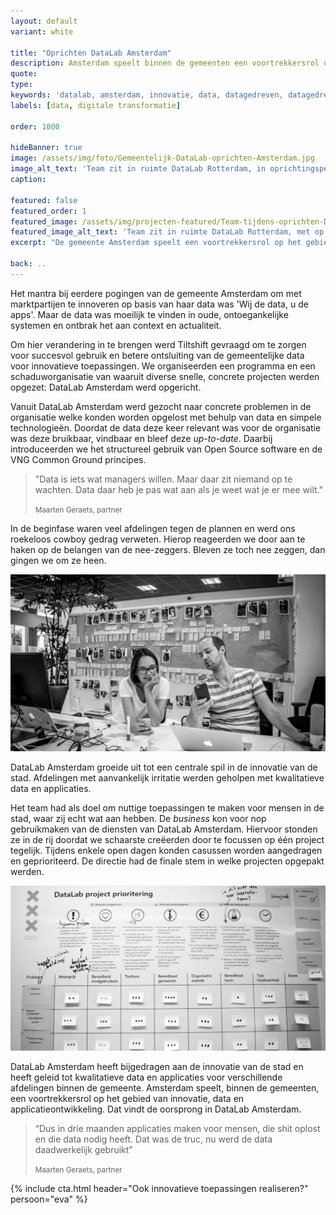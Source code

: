 ```yaml
---
layout: default
variant: white

title: "Oprichten DataLab Amsterdam"
description: Amsterdam speelt binnen de gemeenten een voortrekkersrol op het gebied van innovatie, data en applicatieontwikkeling. Dat vindt de oorsprong in DataLab Amsterdam.
quote:
type:
keywords: 'datalab, amsterdam, innovatie, data, datagedreven, datagedrevenwerken, kwartiermaker, programma, design thinking, software design thinking, digitalisering, digitale transformatie, zorg, ouderenzorg, nieuwe website'
labels: [data, digitale transformatie]

order: 1000

hideBanner: true
image: /assets/img/foto/Gemeentelijk-DataLab-oprichten-Amsterdam.jpg
image_alt_text: 'Team zit in ruimte DataLab Rotterdam, in oprichtingsperiode, met op achtergrond een muur vol design en post-its'
caption:

featured: false
featured_order: 1
featured_image: /assets/img/projecten-featured/Team-tijdens-oprichten-DataLab-Amsterdam.jpg
featured_image_alt_text: 'Team zit in ruimte DataLab Rotterdam, met op achtergrond een muur vol design en post-its'
excerpt: "De gemeente Amsterdam speelt een voortrekkersrol op het gebied van innovatie, data en applicatieontwikkeling. Dat vindt de oorsprong in DataLab Amsterdam."

back: ..
---
```

Het mantra bij eerdere pogingen van de gemeente Amsterdam om met marktpartijen te innoveren op basis van haar data was 'Wij de data, u de apps'. Maar de data was moeilijk te vinden in oude, ontoegankelijke systemen en ontbrak het aan context en actualiteit. 

Om hier verandering in te brengen werd Tiltshift gevraagd om te zorgen voor succesvol gebruik en betere ontsluiting van de gemeentelijke data voor innovatieve toepassingen. We organiseerden een programma en een schaduworganisatie van waaruit diverse snelle, concrete projecten werden opgezet: DataLab Amsterdam werd opgericht.

Vanuit DataLab Amsterdam werd gezocht naar concrete problemen in de organisatie welke konden worden opgelost met behulp van data en simpele technologieën. Doordat de data deze keer relevant was voor de organisatie was deze bruikbaar, vindbaar en bleef deze *up-to-date*. Daarbij introduceerden we het structureel gebruik van Open Source software en de VNG Common Ground principes.

> "Data is iets wat managers willen. Maar daar zit niemand op te wachten. Data daar heb je pas wat aan als je weet wat je er mee wilt."
>
> <small>Maarten Geraets, partner</small>

In de beginfase waren veel afdelingen tegen de plannen en werd ons roekeloos cowboy gedrag verweten. Hierop reageerden we door aan te haken op de belangen van de nee-zeggers. Bleven ze toch nee zeggen, dan gingen we om ze heen.

<div class="article-image">
    <img src="/assets/img/foto/Gemeentelijk-DataLab-oprichten-Amsterdam.jpg" alt="UX researcher Yvonne en developer Krijn zitten in DataLab Amsterdam">
</div>

DataLab Amsterdam groeide uit tot een centrale spil in de innovatie van de stad. Afdelingen met aanvankelijk irritatie werden geholpen met kwalitatieve data en applicaties.

Het team had als doel om nuttige toepassingen te maken voor mensen in de stad, waar zij echt wat aan hebben. De *business* kon voor nop gebruikmaken van de diensten van DataLab Amsterdam. Hiervoor stonden ze in de rij doordat we schaarste creëerden door te focussen op één project tegelijk. Tijdens enkele open dagen konden casussen worden aangedragen en geprioriteerd. De directie had de finale stem in welke projecten opgepakt werden.

<div class="article-image">
    <img src="/assets/img/foto/Oprichten-DataLab-gemeente-Prioritering-projecten.jpg" alt="Prioritering projecten tijdens oprichten DataLab gemeente">
</div>

DataLab Amsterdam heeft bijgedragen aan de innovatie van de stad en heeft geleid tot kwalitatieve data en applicaties voor verschillende afdelingen binnen de gemeente. Amsterdam speelt, binnen de gemeenten, een voortrekkersrol op het gebied van innovatie, data en applicatieontwikkeling. Dat vindt de oorsprong in DataLab Amsterdam.

> “Dus in drie maanden applicaties maken voor mensen, die shit oplost en die data nodig heeft. Dat was de truc, nu werd de data daadwerkelijk gebruikt”
> 
> <small>Maarten Geraets, partner</small>
                                                                    
{% include cta.html header="Ook innovatieve toepassingen realiseren?" persoon="eva" %}
